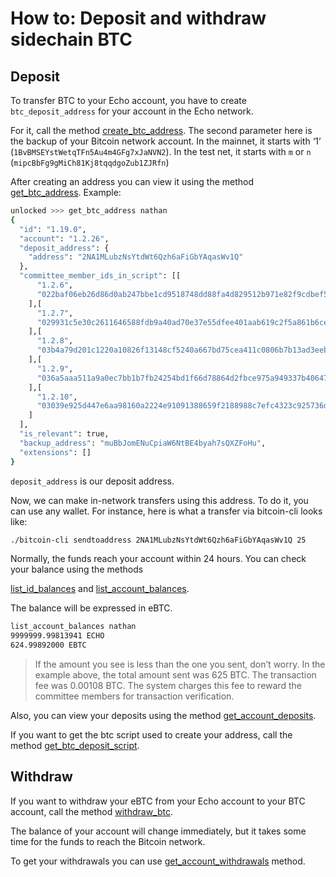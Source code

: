 # How to: Deposit and withdraw sidechain BTC

## Deposit

To transfer BTC to your Echo account, you have to create `btc_deposit_address` for your account in the Echo network.

For it, call the method [create_btc_address](/api-reference/echo-wallet-api/README.md#create_btc_address-account-broadcast). The second parameter here is the backup of your Bitcoin network account. In the mainnet, it starts with ‘1’ (`1BvBMSEYstWetqTFn5Au4m4GFg7xJaNVN2`). In the test net, it starts with `m` or `n` (`mipcBbFg9gMiCh81Kj8tqqdgoZub1ZJRfn`)

After creating an address you can view it using the method
[get_btc_address](/api-reference/echo-wallet-api/README.md#get_btc_address-account). 
Example:

```bash
unlocked >>> get_btc_address nathan
{
  "id": "1.19.0",
  "account": "1.2.26",
  "deposit_address": {
    "address": "2NA1MLubzNsYtdWt6Qzh6aFiGbYAqasWv1Q"
  },
  "committee_member_ids_in_script": [[
      "1.2.6",
      "022baf06eb26d86d0ab247bbe1cd9518748dd88fa4d829512b971e82f9cdbef5c2"
    ],[
      "1.2.7",
      "029931c5e30c2611646588fdb9a40ad70e37e55dfee401aab619c2f5a861b6ce4a"
    ],[
      "1.2.8",
      "03b4a79d201c1220a10826f13148cf5240a667bd75cea411c0806b7b13ad3eeb14"
    ],[
      "1.2.9",
      "036a5aaa511a9a0ec7bb1b7fb24254bd1f66d78864d2fbce975a949337b4064761"
    ],[
      "1.2.10",
      "03039e925d447e6aa98160a2224e91091388659f2188988c7efc4323c925736d5f"
    ]
  ],
  "is_relevant": true,
  "backup_address": "muBbJomENuCpiaW6NtBE4byah7sQXZFoHu",
  "extensions": []
}
```
`deposit_address` is our deposit address.

Now, we can make in-network transfers using this address. To do it, you can use any wallet. For instance, here is what a transfer via bitcoin-cli looks like: 

```bash
./bitcoin-cli sendtoaddress 2NA1MLubzNsYtdWt6Qzh6aFiGbYAqasWv1Q 25
```

Normally, the funds reach your account within 24 hours. You can check your balance using the methods

[list_id_balances](/api-reference/echo-wallet-api/README.md#list_id_balances-id) and [list_account_balances](/api-reference/echo-wallet-api/README.md#list_account_balances-account). 

The balance will be expressed in eBTC.


```bash
list_account_balances nathan
9999999.99813941 ECHO
624.99892000 EBTC
```

> If the amount you see is less than the one you sent, don’t worry. In the example above, the total amount sent was 625 BTC. The transaction fee was 0.00108 BTC. The system charges this fee to reward the committee members for transaction verification. 

Also, you can view your deposits using the method
[get_account_deposits](/api-reference/echo-wallet-api/README.md#get_account_deposits-account-type).

If you want to get the btc script used to create your address, call the method
[get_btc_deposit_script](/api-reference/echo-wallet-api/README.md#get_btc_deposit_script-address).

## Withdraw

If you want to withdraw your eBTC from your Echo account to your BTC account, call the method
[withdraw_btc](/api-reference/echo-wallet-api/README.md#withdraw_btc-account-btc_addr-value-broadcast).

The balance of your account will change immediately, but it takes some time for the funds to reach the Bitcoin network. 

To get your withdrawals you can use [get_account_withdrawals](/api-reference/echo-wallet-api/README.md#get_account_withdrawals-account-type) method.
